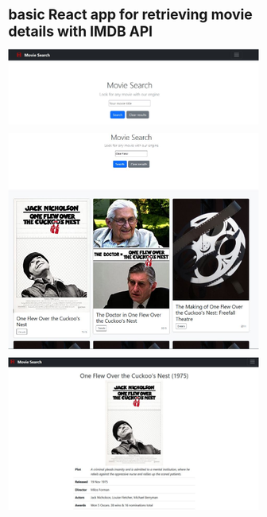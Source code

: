 # basic React app for retrieving movie details with IMDB API


![MovieListPage](https://github.com/pantomassi/react-movies/blob/main/public/movie1.JPG)

![MovieListPage-results](https://github.com/pantomassi/react-movies/blob/main/public/movie2.JPG)

![MovieDetailPage](https://github.com/pantomassi/react-movies/blob/main/public/movie3.JPG)
